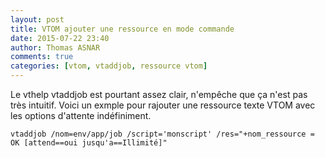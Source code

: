 ```yaml
---
layout: post
title: VTOM ajouter une ressource en mode commande 
date: 2015-07-22 23:40
author: Thomas ASNAR
comments: true
categories: [vtom, vtaddjob, ressource vtom]
---
```

Le vthelp vtaddjob est pourtant assez clair, n'empêche que ça n'est pas très intuitif.
Voici un exmple pour rajouter une ressource texte VTOM avec les options d'attente indéfiniment.

`vtaddjob /nom=env/app/job /script='monscript' /res="+nom_ressource = OK [attend==oui jusqu'a==Illimité]"`
